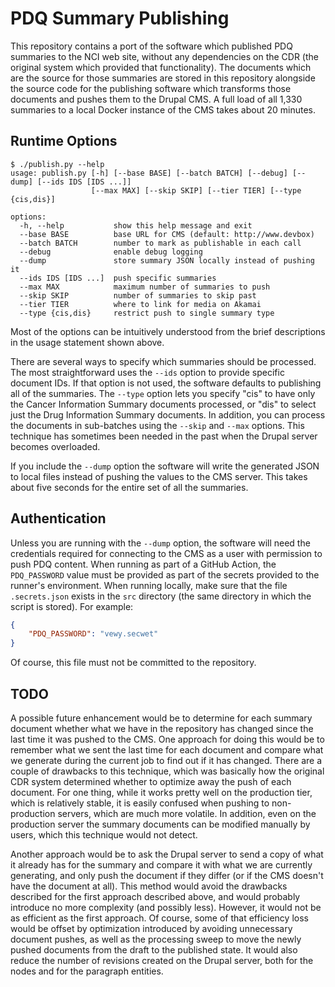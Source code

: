 # PDQ Summary Publishing

This repository contains a port of the software which published PDQ summaries to the NCI web site, without any dependencies on the CDR (the original system which provided that functionality). The documents which are the source for those summaries are stored in this repository alongside the source code for the publishing software which transforms those documents and pushes them to the Drupal CMS. A full load of all 1,330 summaries to a local Docker instance of the CMS takes about 20 minutes.

## Runtime Options

```
$ ./publish.py --help
usage: publish.py [-h] [--base BASE] [--batch BATCH] [--debug] [--dump] [--ids IDS [IDS ...]]
                  [--max MAX] [--skip SKIP] [--tier TIER] [--type {cis,dis}]

options:
  -h, --help           show this help message and exit
  --base BASE          base URL for CMS (default: http://www.devbox)
  --batch BATCH        number to mark as publishable in each call
  --debug              enable debug logging
  --dump               store summary JSON locally instead of pushing it
  --ids IDS [IDS ...]  push specific summaries
  --max MAX            maximum number of summaries to push
  --skip SKIP          number of summaries to skip past
  --tier TIER          where to link for media on Akamai
  --type {cis,dis}     restrict push to single summary type
  ```

Most of the options can be intuitively understood from the brief descriptions in the usage statement shown above.

There are several ways to specify which summaries should be processed. The most straightforward uses the `--ids` option to provide specific document IDs. If that option is not used, the software defaults to publishing all of the summaries. The `--type` option lets you specify "cis" to have only the Cancer Information Summary documents processed, or "dis" to select just the Drug Information Summary documents. In addition, you can process the documents in sub-batches using the `--skip` and `--max` options. This technique has sometimes been needed in the past when the Drupal server becomes overloaded.

If you include the `--dump` option the software will write the generated JSON to local files instead of pushing the values to the CMS server. This takes about five seconds for the entire set of all the summaries.

## Authentication

Unless you are running with the `--dump` option, the software will need the credentials required for connecting to the CMS as a user with permission to push PDQ content. When running as part of a GitHub Action, the `PDQ_PASSWORD` value must be provided as part of the secrets provided to the runner's environment. When running locally, make sure that the file `.secrets.json` exists in the `src` directory (the same directory in which the script is stored). For example:

```json
{
    "PDQ_PASSWORD": "vewy.secwet"
}
```

Of course, this file must not be committed to the repository.

## TODO

A possible future enhancement would be to determine for each summary document whether what we have in the repository has changed since the last time it was pushed to the CMS. One approach for doing this would be to remember what we sent the last time for each document and compare what we generate during the current job to find out if it has changed. There are a couple of drawbacks to this technique, which was basically how the original CDR system determined whether to optimize away the push of each document. For one thing, while it works pretty well on the production tier, which is relatively stable, it is easily confused when pushing to non-production servers, which are much more volatile. In addition, even on the production server the summary documents can be modified manually by users, which this technique would not detect.

Another approach would be to ask the Drupal server to send a copy of what it already has for the summary and compare it with what we are currently generating, and only push the document if they differ (or if the CMS doesn't have the document at all). This method would avoid the drawbacks described for the first approach described above, and would probably introduce no more complexity (and possibly less). However, it would not be as efficient as the first approach. Of course, some of that efficiency loss would be offset by optimization introduced by avoiding unnecessary document pushes, as well as the processing sweep to move the newly pushed documents from the draft to the published state. It would also reduce the number of revisions created on the Drupal server, both for the nodes and for the paragraph entities.